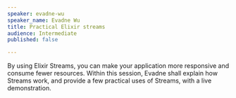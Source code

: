 ```yaml
---
speaker: evadne-wu
speaker_name: Evadne Wu
title: Practical Elixir streams
audience: Intermediate
published: false

---
```

<p>By using Elixir Streams, you can make your application more responsive and consume fewer resources. Within this session, Evadne shall explain how Streams work, and provide a few practical uses of Streams, with a live demonstration.</p>

